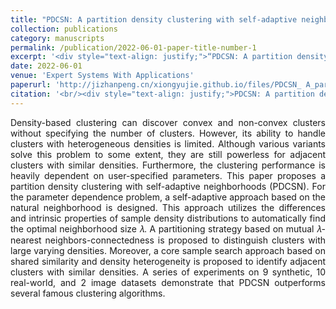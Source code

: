 ```yaml
---
title: "PDCSN: A partition density clustering with self-adaptive neighborhoods"
collection: publications
category: manuscripts
permalink: /publication/2022-06-01-paper-title-number-1
excerpt: '<div style="text-align: justify;">“PDCSN: A partition density clustering with self - adaptive neighborhoods” presents PDCSN. It uses self - adaptive methods to cluster, and outperforms rivals on multiple datasets.</div>'
date: 2022-06-01
venue: 'Expert Systems With Applications'
paperurl: 'http://jizhanpeng.cn/xiongyujie.github.io/files/PDCSN_ A_partition_density_clustering_with_self-adaptive_neighborhoods.pdf'
citation: '<br/><div style="text-align: justify;">PDCSN: A partition density clustering with self-adaptive neighborhoods, S. Xing, Q.-M. Su*, Y.-J. Xiong*, C.-M. Xia,Expert Systems With Applications, 2023, 227 (1): 120195</div>'
---
```


<div style="text-align: justify;">Density-based clustering can discover convex and non-convex clusters without specifying the number of clusters. However, its ability to handle clusters with heterogeneous densities is limited. Although various variants solve this problem to some extent, they are still powerless for adjacent clusters with similar densities. Furthermore, the clustering performance is heavily dependent on user-specified parameters. This paper proposes a partition density clustering with self-adaptive neighborhoods (PDCSN). For the parameter dependence problem, a self-adaptive approach based on the natural neighborhood is designed. This approach utilizes the differences and intrinsic properties of sample density distributions to automatically find the optimal neighborhood size 𝜆. A partitioning strategy based on mutual 𝜆-nearest neighbors-connectedness is proposed to distinguish clusters with large varying densities. Moreover, a core sample search approach based on shared similarity and density heterogeneity is proposed to identify adjacent clusters with similar densities. A series of experiments on 9 synthetic, 10 real-world, and 2 image datasets demonstrate that PDCSN outperforms several famous clustering algorithms.</div>

<br/>

